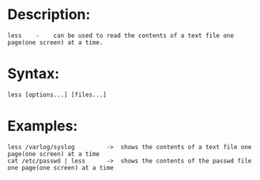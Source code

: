 # Description:
    less    -    can be used to read the contents of a text file one page(one screen) at a time.

# Syntax:
    less [options...] [files...]

 # Examples:
    less /varlog/syslog         ->  shows the contents of a text file one page(one screen) at a time
    cat /etc/passwd | less      ->  shows the contents of the passwd file one page(one screen) at a time
